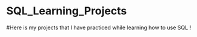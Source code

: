 # SQL_Learning_Projects

#Here is my projects that I have practiced while learning how to use SQL !
